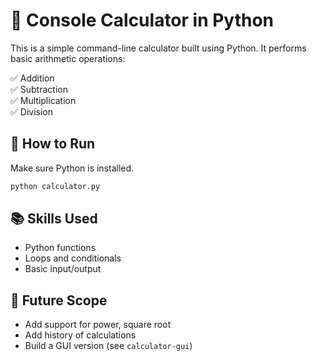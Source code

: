 # 🧮 Console Calculator in Python

This is a simple command-line calculator built using Python. It performs basic arithmetic operations:

✅ Addition  
✅ Subtraction  
✅ Multiplication  
✅ Division

## 🔧 How to Run

Make sure Python is installed.

```bash
python calculator.py
```

## 📚 Skills Used
- Python functions
- Loops and conditionals
- Basic input/output

## 🚀 Future Scope
- Add support for power, square root
- Add history of calculations
- Build a GUI version (see `calculator-gui`)
